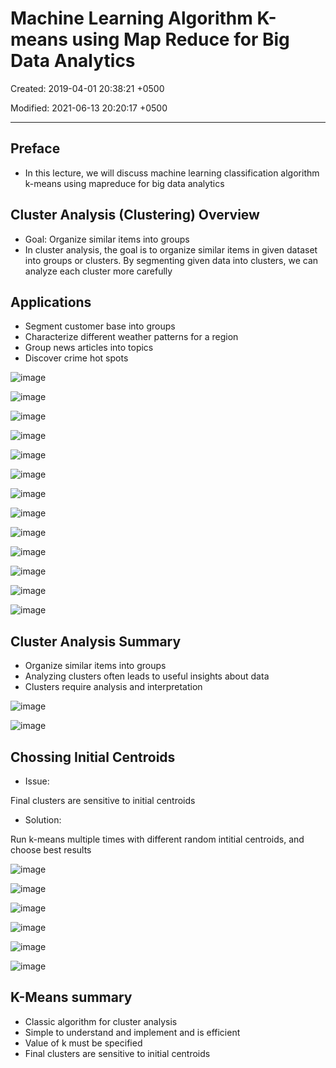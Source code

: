 # Machine Learning Algorithm K-means using Map Reduce for Big Data Analytics

Created: 2019-04-01 20:38:21 +0500

Modified: 2021-06-13 20:20:17 +0500

---

## Preface
-   In this lecture, we will discuss machine learning classification algorithm k-means using mapreduce for big data analytics

## Cluster Analysis (Clustering) Overview
-   Goal: Organize similar items into groups
-   In cluster analysis, the goal is to organize similar items in given dataset into groups or clusters. By segmenting given data into clusters, we can analyze each cluster more carefully

## Applications
-   Segment customer base into groups
-   Characterize different weather patterns for a region
-   Group news articles into topics
-   Discover crime hot spots

![image](media/Machine-Learning-Algorithm-K-means-using-Map-Reduce-for-Big-Data-Analytics-image1.png)

![image](media/Machine-Learning-Algorithm-K-means-using-Map-Reduce-for-Big-Data-Analytics-image2.png)

![image](media/Machine-Learning-Algorithm-K-means-using-Map-Reduce-for-Big-Data-Analytics-image3.png)

![image](media/Machine-Learning-Algorithm-K-means-using-Map-Reduce-for-Big-Data-Analytics-image4.png)

![image](media/Machine-Learning-Algorithm-K-means-using-Map-Reduce-for-Big-Data-Analytics-image5.png)

![image](media/Machine-Learning-Algorithm-K-means-using-Map-Reduce-for-Big-Data-Analytics-image6.png)

![image](media/Machine-Learning-Algorithm-K-means-using-Map-Reduce-for-Big-Data-Analytics-image7.png)

![image](media/Machine-Learning-Algorithm-K-means-using-Map-Reduce-for-Big-Data-Analytics-image8.png)

![image](media/Machine-Learning-Algorithm-K-means-using-Map-Reduce-for-Big-Data-Analytics-image9.png)

![image](media/Machine-Learning-Algorithm-K-means-using-Map-Reduce-for-Big-Data-Analytics-image10.png)

![image](media/Machine-Learning-Algorithm-K-means-using-Map-Reduce-for-Big-Data-Analytics-image11.png)

![image](media/Machine-Learning-Algorithm-K-means-using-Map-Reduce-for-Big-Data-Analytics-image12.png)

![image](media/Machine-Learning-Algorithm-K-means-using-Map-Reduce-for-Big-Data-Analytics-image13.png)

## Cluster Analysis Summary
-   Organize similar items into groups
-   Analyzing clusters often leads to useful insights about data
-   Clusters require analysis and interpretation

![image](media/Machine-Learning-Algorithm-K-means-using-Map-Reduce-for-Big-Data-Analytics-image14.png)

![image](media/Machine-Learning-Algorithm-K-means-using-Map-Reduce-for-Big-Data-Analytics-image15.png)

## Chossing Initial Centroids
-   Issue:

Final clusters are sensitive to initial centroids
-   Solution:

Run k-means multiple times with different random intitial centroids, and choose best results

![image](media/Machine-Learning-Algorithm-K-means-using-Map-Reduce-for-Big-Data-Analytics-image16.png)

![image](media/Machine-Learning-Algorithm-K-means-using-Map-Reduce-for-Big-Data-Analytics-image17.png)

![image](media/Machine-Learning-Algorithm-K-means-using-Map-Reduce-for-Big-Data-Analytics-image18.png)

![image](media/Machine-Learning-Algorithm-K-means-using-Map-Reduce-for-Big-Data-Analytics-image19.png)

![image](media/Machine-Learning-Algorithm-K-means-using-Map-Reduce-for-Big-Data-Analytics-image20.png)

![image](media/Machine-Learning-Algorithm-K-means-using-Map-Reduce-for-Big-Data-Analytics-image21.png)

## K-Means summary
-   Classic algorithm for cluster analysis
-   Simple to understand and implement and is efficient
-   Value of k must be specified
-   Final clusters are sensitive to initial centroids











